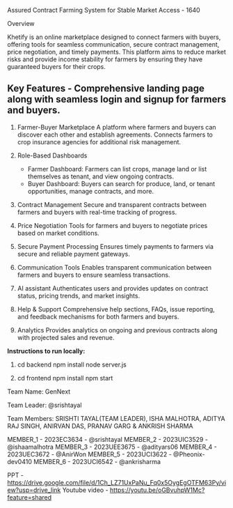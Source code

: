 Assured Contract Farming System for Stable Market Access - 1640

Overview

Khetify is an online marketplace designed to connect farmers with buyers, offering tools for seamless communication, secure contract management, price negotiation, and timely payments. This platform aims to reduce market risks and provide income stability for farmers by ensuring they have guaranteed buyers for their crops.

## Key Features - Comprehensive landing page along with seamless login and signup for farmers and buyers.

1. Farmer-Buyer Marketplace 
   A platform where farmers and buyers can discover each other and establish agreements.
   Connects farmers to crop insurance agencies for additional risk management.

3. Role-Based Dashboards
   - Farmer Dashboard: Farmers can list crops, manage land or list themselves as tenant, and view ongoing contracts.
   - Buyer Dashboard: Buyers can search for produce, land, or tenant opportunities, manage contracts, and more.
   
4. Contract Management
   Secure and transparent contracts between farmers and buyers with real-time tracking of progress.

5. Price Negotiation
   Tools for farmers and buyers to negotiate prices based on market conditions.

6. Secure Payment Processing
   Ensures timely payments to farmers via secure and reliable payment gateways.

7. Communication Tools 
   Enables transparent communication between farmers and buyers to ensure seamless transactions.

8. AI assistant
   Authenticates users and provides updates on contract status, pricing trends, and market insights.

9. Help & Support 
   Comprehensive help sections, FAQs, issue reporting, and feedback mechanisms for both farmers and buyers.

10. Analytics
    Provides analytics on ongoing and previous contracts along with projected sales and revenue.



**Instructions to run locally:**
1. cd backend npm install node server.js
   
2. cd frontend npm install npm start



Team Name: GenNext

Team Leader: @srishtayal

Team Members: SRISHTI TAYAL(TEAM LEADER), ISHA MALHOTRA, ADITYA RAJ SINGH, ANIRVAN DAS, PRANAV GARG & ANKRISH SHARMA

MEMBER_1 - 2023EC3634 - @srishtayal
MEMBER_2 - 2023UIC3529 - @ishaamalhotra
MEMBER_3 - 2023UEE3675 - @adityars06
MEMBER_4 - 2023UEC3672 - @AnirWon
MEMBER_5 - 2023UCI3622 - @Pheonix-dev0410
MEMBER_6 - 2023UCI6542 - @ankrisharma


PPT - https://drive.google.com/file/d/1Ch_LZ71UxPaNu_Fq0x5OygEgOTFM63Py/view?usp=drive_link
Youtube video - https://youtu.be/oGBvuhpW1Mc?feature=shared

